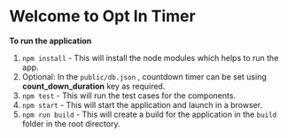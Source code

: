 # Welcome to Opt In Timer

**To run the application**

1. `npm install` - This will install the node modules which helps to run the app.
2. Optional: In the `public/db.json` , countdown timer can be set using **count_down_duration** key as required.
3. `npm test` - This will run the test cases for the components.
4. `npm start` - This will start the application and launch in a browser.
5. `npm run build` - This will create a build for the application in the `build` folder in the root directory.
